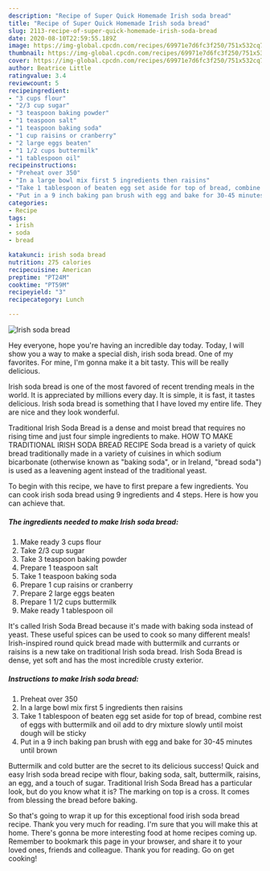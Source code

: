 ```yaml
---
description: "Recipe of Super Quick Homemade Irish soda bread"
title: "Recipe of Super Quick Homemade Irish soda bread"
slug: 2113-recipe-of-super-quick-homemade-irish-soda-bread
date: 2020-08-10T22:59:55.189Z
image: https://img-global.cpcdn.com/recipes/69971e7d6fc3f250/751x532cq70/irish-soda-bread-recipe-main-photo.jpg
thumbnail: https://img-global.cpcdn.com/recipes/69971e7d6fc3f250/751x532cq70/irish-soda-bread-recipe-main-photo.jpg
cover: https://img-global.cpcdn.com/recipes/69971e7d6fc3f250/751x532cq70/irish-soda-bread-recipe-main-photo.jpg
author: Beatrice Little
ratingvalue: 3.4
reviewcount: 5
recipeingredient:
- "3 cups flour"
- "2/3 cup sugar"
- "3 teaspoon baking powder"
- "1 teaspoon salt"
- "1 teaspoon baking soda"
- "1 cup raisins or cranberry"
- "2 large eggs beaten"
- "1 1/2 cups buttermilk"
- "1 tablespoon oil"
recipeinstructions:
- "Preheat over 350"
- "In a large bowl mix first 5 ingredients then raisins"
- "Take 1 tablespoon of beaten egg set aside for top of bread, combine rest of eggs with buttermilk and oil add to dry mixture slowly until moist dough will be sticky"
- "Put in a 9 inch baking pan brush with egg and bake for 30-45 minutes until brown"
categories:
- Recipe
tags:
- irish
- soda
- bread

katakunci: irish soda bread 
nutrition: 275 calories
recipecuisine: American
preptime: "PT24M"
cooktime: "PT59M"
recipeyield: "3"
recipecategory: Lunch

---
```



![Irish soda bread](https://img-global.cpcdn.com/recipes/69971e7d6fc3f250/751x532cq70/irish-soda-bread-recipe-main-photo.jpg)

Hey everyone, hope you're having an incredible day today. Today, I will show you a way to make a special dish, irish soda bread. One of my favorites. For mine, I'm gonna make it a bit tasty. This will be really delicious.

Irish soda bread is one of the most favored of recent trending meals in the world. It is appreciated by millions every day. It is simple, it is fast, it tastes delicious. Irish soda bread is something that I have loved my entire life. They are nice and they look wonderful.

Traditional Irish Soda Bread is a dense and moist bread that requires no rising time and just four simple ingredients to make. HOW TO MAKE TRADITIONAL IRISH SODA BREAD RECIPE Soda bread is a variety of quick bread traditionally made in a variety of cuisines in which sodium bicarbonate (otherwise known as &#34;baking soda&#34;, or in Ireland, &#34;bread soda&#34;) is used as a leavening agent instead of the traditional yeast.


To begin with this recipe, we have to first prepare a few ingredients. You can cook irish soda bread using 9 ingredients and 4 steps. Here is how you can achieve that.

<!--inarticleads1-->

##### The ingredients needed to make Irish soda bread:

1. Make ready 3 cups flour
1. Take 2/3 cup sugar
1. Take 3 teaspoon baking powder
1. Prepare 1 teaspoon salt
1. Take 1 teaspoon baking soda
1. Prepare 1 cup raisins or cranberry
1. Prepare 2 large eggs beaten
1. Prepare 1 1/2 cups buttermilk
1. Make ready 1 tablespoon oil


It&#39;s called Irish Soda Bread because it&#39;s made with baking soda instead of yeast. These useful spices can be used to cook so many different meals! Irish-inspired round quick bread made with buttermilk and currants or raisins is a new take on traditional Irish soda bread. Irish Soda Bread is dense, yet soft and has the most incredible crusty exterior. 

<!--inarticleads2-->

##### Instructions to make Irish soda bread:

1. Preheat over 350
1. In a large bowl mix first 5 ingredients then raisins
1. Take 1 tablespoon of beaten egg set aside for top of bread, combine rest of eggs with buttermilk and oil add to dry mixture slowly until moist dough will be sticky
1. Put in a 9 inch baking pan brush with egg and bake for 30-45 minutes until brown


Buttermilk and cold butter are the secret to its delicious success! Quick and easy Irish soda bread recipe with flour, baking soda, salt, buttermilk, raisins, an egg, and a touch of sugar. Traditional Irish Soda Bread has a particular look, but do you know what it is? The marking on top is a cross. It comes from blessing the bread before baking. 

So that's going to wrap it up for this exceptional food irish soda bread recipe. Thank you very much for reading. I'm sure that you will make this at home. There's gonna be more interesting food at home recipes coming up. Remember to bookmark this page in your browser, and share it to your loved ones, friends and colleague. Thank you for reading. Go on get cooking!

